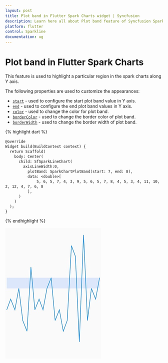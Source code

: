 ```yaml
---
layout: post
title: Plot band in Flutter Spark Charts widget | Syncfusion 
description: Learn here all about Plot band feature of Syncfusion Spark Charts widget and more.
platform: flutter
control: Sparkline
documentation: ug
---
```

# Plot band in Flutter Spark Charts 

This feature is used to highlight a particular region in the spark charts along Y axis.

The following properties are used to customize the appearances:
* [`start`](https://pub.dev/documentation/syncfusion_flutter_charts/latest/sparkcharts/SparkChartPlotBand/start.html) - used to configure the start plot band value in Y axis.
* [`end`](https://pub.dev/documentation/syncfusion_flutter_charts/latest/sparkcharts/SparkChartPlotBand/end.html) - used to configure the end plot band values in Y axis.
* [`color`](https://pub.dev/documentation/syncfusion_flutter_charts/latest/sparkcharts/SparkChartPlotBand/color.html) - used to change the color for plot band.
* [`borderColor`](https://pub.dev/documentation/syncfusion_flutter_charts/latest/sparkcharts/SparkChartPlotBand/borderColor.html) - used to change the border color of plot band.
* [`borderWidth`](https://pub.dev/documentation/syncfusion_flutter_charts/latest/sparkcharts/SparkChartPlotBand/borderWidth.html) - used to change the border width of plot band.

{% highlight dart %} 

    @override
    Widget build(BuildContext context) {
      return Scaffold(
        body: Center(
          child: SfSparkLineChart(
            axisLineWidth:0,
              plotBand: SparkChartPlotBand(start: 7, end: 8),
              data: <double>[
                  5, 6, 5, 7, 4, 3, 9, 5, 6, 5, 7, 8, 4, 5, 3, 4, 11, 10, 2, 12, 4, 7, 6, 8
              ],
          )
        )
      );
    }

{% endhighlight %}

![Sparkline plot band](images/plotband/spark-plotband.png)